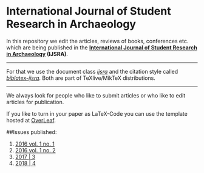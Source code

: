 International Journal of Student Research in Archaeology
====

In this repository we edit the articles, reviews of books, conferences etc. which are being published in the __[International Journal of Student Research in Archaeology](http://www.ijsra.org) (IJSRA)__.

---
For that we use the document class [_ijsra_](https://github.com/LukasCBossert/documentclass-ijsra)
and the citation style called [_biblatex-ijsra_](https://github.com/LukasCBossert/biblatex-ijsra).
Both are part of TeXlive/MikTeX distributions.

---
We always look for people who like to submit articles or who like to edit articles for publication.

If you like to turn in your paper as LaTeX-Code you can use the template hosted at [OverLeaf](https://www.overleaf.com/latex/templates/template-for-international-journal-of-student-research-in-archaeology-ijsra/nwdmgkqqxkhd#.WF2fkLGYwiM).

##Issues published:

1. [2016 vol. 1 no. 1](https://github.com/LukasCBossert/ijsra/blob/master/issues-completed-pdf/ijsra_2016_01_01.pdf)
2. [2016 vol. 1 no. 2](https://github.com/LukasCBossert/ijsra/blob/master/issues-completed-pdf/ijsra_2016_01_02/ijsra_2016_01_02.pdf)
3. [2017 | 3](https://github.com/LukasCBossert/ijsra/blob/master/issues-completed-pdf/ijsra_2017_03/ijsra_2017_03-00.pdf)
4. [2018 | 4](https://github.com/LukasCBossert/ijsra/blob/master/issues-completed-pdf/ijsra_2017_04/)
